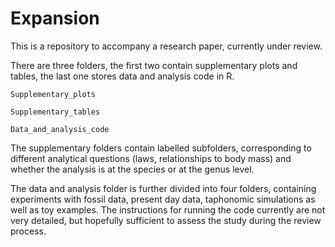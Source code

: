 # Expansion

This is a repository to accompany a research paper, currently under review. 

There are three folders, the first two contain supplementary plots and tables, the last one stores data and analysis code in R.

	Supplementary_plots
	
	Supplementary_tables
	
	Data_and_analysis_code
	
The supplementary folders contain labelled subfolders, corresponding to different analytical questions (laws, relationships to body mass) and whether the analysis is at the species or at the genus level. 

The data and analysis folder is further divided into four folders, containing experiments with fossil data, present day data, taphonomic simulations as well as toy examples. The instructions for running the code currently are not very detailed, but hopefully sufficient to assess the study during the review process.  